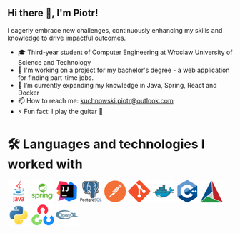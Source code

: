 ## Hi there 👋, I'm Piotr!
I eagerly embrace new challenges,
continuously enhancing my skills and
knowledge to drive impactful outcomes.

- 🎓 Third-year student of Computer Engineering at Wroclaw University of Science and Technology
- 🔭 I'm working on a project for my bachelor's degree - a web application for finding part-time jobs.
- 🌱 I’m currently expanding my knowledge in Java, Spring, React and Docker
- 📫 How to reach me: kuchnowski.piotr@outlook.com
- ⚡ Fun fact: I play the guitar 🎸

# 🛠️ Languages and technologies I worked with
<p float="left">
  <img src="https://github.com/devicons/devicon/blob/master/icons/java/java-original-wordmark.svg" width="50" />
  <img src="https://github.com/devicons/devicon/blob/master/icons/spring/spring-original-wordmark.svg" width="50" />
  <img src="https://github.com/devicons/devicon/blob/master/icons/intellij/intellij-original.svg" width="50" />
  <img src="https://github.com/devicons/devicon/blob/master/icons/postgresql/postgresql-original-wordmark.svg" width="50" />
  <img src="https://github.com/devicons/devicon/blob/master/icons/postman/postman-original.svg" width="50" />
  <img src="https://github.com/devicons/devicon/blob/master/icons/git/git-original.svg" width="50" />
  <img src="https://github.com/devicons/devicon/blob/master/icons/docker/docker-original.svg" width="50" />
  <img src="https://github.com/devicons/devicon/blob/master/icons/cplusplus/cplusplus-original.svg" width="50" />
  <img src="https://github.com/devicons/devicon/blob/master/icons/cmake/cmake-original.svg" width="50" />
  <img src="https://github.com/devicons/devicon/blob/master/icons/python/python-original.svg" width="50" />
  <img src="https://github.com/devicons/devicon/blob/master/icons/opencv/opencv-original.svg" width="50" />
  <img src="https://github.com/devicons/devicon/blob/master/icons/opengl/opengl-original.svg" width="50" />
</p>
<!--
**KuchnowskiP/KuchnowskiP** is a ✨ _special_ ✨ repository because its `README.md` (this file) appears on your GitHub profile.

Here are some ideas to get you started:

- 🔭 I’m currently working on ...
- 🌱 I’m currently learning ...
- 👯 I’m looking to collaborate on ...
- 🤔 I’m looking for help with ...
- 💬 Ask me about ...
- 📫 How to reach me: ...
- 😄 Pronouns: ...
- ⚡ Fun fact: ...
-->
